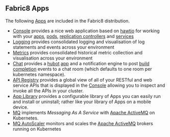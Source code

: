 ## Fabric8 Apps

The following [Apps](apps.html) are included in the Fabric8 distribution.

* [Console](console.html) provides a nice web application based on [hawtio](http://hawt.io/) for working with your [apps](apps.html), [pods](pods.html), [replication controllers](replicationControllers.html) and [services](services.html)
* [Logging](logging.html) provides consolidated logging and visualisation of log statements and events across your environment
* [Metrics](metrics.html) provides consolidated historical metric collection and visualisation across your environment
* [Chat](chat.html) provides a [hubot](https://hubot.github.com/) [app](apps.html) and a notification engine to post [build completion](builds.html) events to a chat room (which defaults to one room per kubernetes namespace).
* [API Registry](apiRegistry.html) provides a global view of all of your RESTful and web service APIs that is displayed in the [Console](console.html) allowing you to inspect and invoke all the APIs in your cluster.
* [App Library](appLibrary.html) provides a configurable library of Apps you can easily run and install or uninstall; rather like your library of Apps on a mobile device.
* [MQ](fabric8MQ.html) implements _Messaging As A Service_ with [Apache ActiveMQ](http://activemq.apache.org/) on Kubernetes.
* [MQ AutoScaler](fabric8MQAutoScaler.html) monitors and scales the [Apache ActiveMQ](http://activemq.apache.org/) brokers running on Kubernetes
